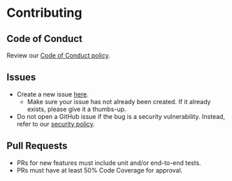 # Contributing

## Code of Conduct
Review our [Code of Conduct policy](https://github.com/oss-workshop/grace-hopper-example/blob/master/docs/CODE_OF_CONDUCT.md).

## Issues
* Create a new issue [here](https://github.com/oss-workshop/grace-hopper-example/issues/new/choose).
    * Make sure your issue has not already been created. If it already exists, please give it a thumbs-up.
* Do not open a GitHub issue if the bug is a security vulnerability. Instead, refer to our [security policy](https://github.com/oss-workshop/grace-hopper-example/blob/master/SECURITY.md).

## Pull Requests
* PRs for new features must include unit and/or end-to-end tests.
* PRs must have at least 50% Code Coverage for approval.
